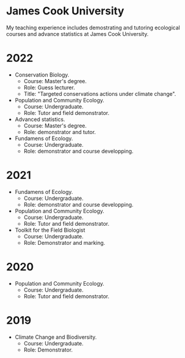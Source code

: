 # James Cook University

My teaching experience includes demostrating and tutoring ecological courses and advance statistics at James Cook University.

2022
======
- Conservation Biology. 
  - Course: Master's degree. 
  - Role: Guess lecturer. 
  - Title: "Targeted conservations actions under climate change".
- Population and Community Ecology. 
  - Course: Undergraduate. 
  - Role: Tutor and field demonstrator.
- Advanced statistics. 
  - Course: Master's degree. 
  - Role: demonstrator and tutor.
- Fundamens of Ecology.
  - Course: Undergraduate.
  - Role: demonstrator and course developping.

2021
======
- Fundamens of Ecology.
  - Course: Undergraduate.
  - Role: demonstrator and course developping.
- Population and Community Ecology. 
  - Course: Undergraduate. 
  - Role: Tutor and field demonstrator.
- Toolkit for the Field Biologist
  - Course: Undergraduate.
  - Role: Demonstrator and marking. 

2020
======
- Population and Community Ecology. 
  - Course: Undergraduate. 
  - Role: Tutor and field demonstrator.

2019
======
- Climate Change and Biodiversity. 
  - Course: Undergraduate. 
  - Role: Demonstrator.
